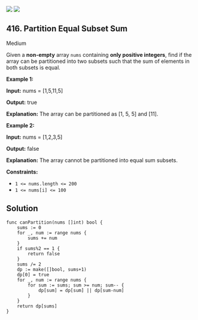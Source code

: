 [![](https://img.shields.io/github/stars/LeetCode-in-Go/LeetCode-in-Go?label=Stars&style=flat-square)](https://github.com/LeetCode-in-Go/LeetCode-in-Go)
[![](https://img.shields.io/github/forks/LeetCode-in-Go/LeetCode-in-Go?label=Fork%20me%20on%20GitHub%20&style=flat-square)](https://github.com/LeetCode-in-Go/LeetCode-in-Go/fork)

## 416\. Partition Equal Subset Sum

Medium

Given a **non-empty** array `nums` containing **only positive integers**, find if the array can be partitioned into two subsets such that the sum of elements in both subsets is equal.

**Example 1:**

**Input:** nums = [1,5,11,5]

**Output:** true

**Explanation:** The array can be partitioned as [1, 5, 5] and [11].

**Example 2:**

**Input:** nums = [1,2,3,5]

**Output:** false

**Explanation:** The array cannot be partitioned into equal sum subsets.

**Constraints:**

*   `1 <= nums.length <= 200`
*   `1 <= nums[i] <= 100`

## Solution

```golang
func canPartition(nums []int) bool {
	sums := 0
	for _, num := range nums {
		sums += num
	}
	if sums%2 == 1 {
		return false
	}
	sums /= 2
	dp := make([]bool, sums+1)
	dp[0] = true
	for _, num := range nums {
		for sum := sums; sum >= num; sum-- {
			dp[sum] = dp[sum] || dp[sum-num]
		}
	}
	return dp[sums]
}
```